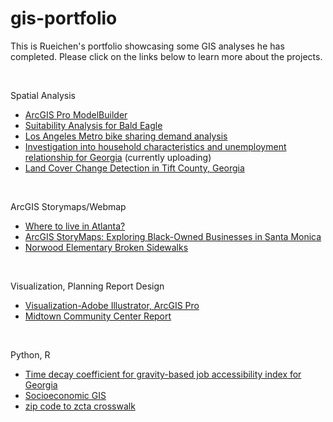 # gis-portfolio

This is Rueichen's portfolio showcasing some GIS analyses he has completed. Please click on the links below to learn more about the projects.

<br>

Spatial Analysis
- [ArcGIS Pro ModelBuilder](projects/ArcGIS%20Pro%20ModelBuilder.md)
- [Suitability Analysis for Bald Eagle](projects/Suitability%20Analysis%20for%20Bald%20Eagle.md)
- [Los Angeles Metro bike sharing demand analysis](projects/Los%20Angeles%20Metro%20bike%20sharing%20demand%20analysis.md)
- [Investigation into household characteristics and unemployment relationship for Georgia](projects/Investigation%20into%20household%20characteristics%20and%20unemployment%20relationship%20for%20Georgia.md) (currently uploading)
- [Land Cover Change Detection in Tift County, Georgia](https://issuu.com/rc-t/docs/class_project_report_rueichen_tsai)

<br>

ArcGIS Storymaps/Webmap
- [Where to live in Atlanta?](https://arcg.is/1jGyrP1)
- [ArcGIS StoryMaps: Exploring Black-Owned Businesses in Santa Monica](https://storymaps.arcgis.com/stories/f7c76b9b234149178b424a20956ff7ce)
- [Norwood Elementary Broken Sidewalks](https://www.arcgis.com/home/item.html?id=ba13d7144a714eb9884e30dd0cd02005)


<br>

Visualization, Planning Report Design
- [Visualization-Adobe Illustrator, ArcGIS Pro](projects/Visualization-Adobe%20Illustrator%2C%20ArcGIS%20Pro.md)
- [Midtown Community Center Report](https://issuu.com/rc-t/docs/report_midtowncommunitycenter)

<br>

Python, R
- [Time decay coefficient for gravity-based job accessibility index for Georgia](./miscellaneous/Time%20decay%20coefficient%20for%20gravity-based%20job%20accessibility%20index.ipynb)
- [Socioeconomic GIS](https://rpubs.com/rct/socioeconomicgis)
- [zip code to zcta crosswalk](miscellaneous/zip%20code%20to%20zcta%20crosswalk.py)
